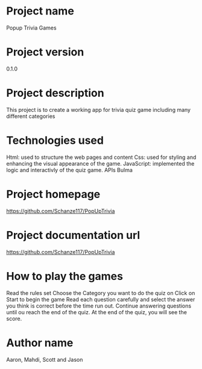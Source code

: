 # Project name

Popup Trivia Games

# Project version

0.1.0

# Project description

This project is to create a working app for trivia quiz game including many different categories 

# Technologies used

Html: used to structure the web pages and content
Css: used for styling and enhancing the visual appearance of the game.
JavaScript: implemented the logic and interactivly of the quiz game.
APIs
Bulma

# Project homepage

https://github.com/Schanze117/PopUpTrivia

# Project documentation url

https://github.com/Schanze117/PopUpTrivia

# How to play the games

Read the rules set
Choose the Category you want to do the quiz on
Click on Start to begin the game
Read each question carefully and select the answer you think is correct before the time run out.
Continue answering questions until ou reach the end of the quiz.
At the end of the quiz, you will see the score.

# Author name

Aaron, Mahdi, Scott and Jason

